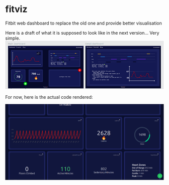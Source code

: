 # fitviz
Fitbit web dashboard to replace the old one and provide better visualisation

Here is a draft of what it is supposed to look like in the next version... Very simple.
![draft2.png](draft2.png)



For now, here is the actual code rendered:

![actual_code2.png](./actual_code2.png)
